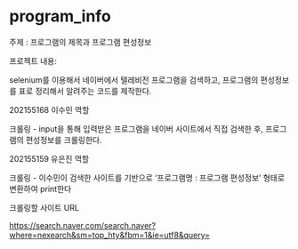 # program_info
주제 : 프로그램의 제목과 프로그램 편성정보

 

프로젝트 내용:

 

selenium를 이용해서 네이버에서 텔레비전 프로그램을 검색하고, 프로그램의 편성정보를 표로 정리해서 알려주는 코드를 제작한다.

 

202155168 이수민 역할

크롤링 - input을 통해 입력받은 프로그램을 네이버 사이트에서 직접 검색한 후, 프로그램의 편성정보를 크롤링한다.

 

202155159 유은진 역할

크롤링 - 이수민이 검색한 사이트를 기반으로 ‘프로그램명 : 프로그램 편성정보’ 형태로 변환하여 print한다

 

크롤링할 사이트 URL

https://search.naver.com/search.naver?where=nexearch&sm=top_hty&fbm=1&ie=utf8&query=
